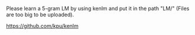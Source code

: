 Please learn a 5-gram LM by using kenlm and put it in the path "LM/" (Files are too big to be uploaded).

https://github.com/kpu/kenlm
